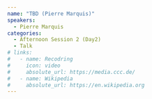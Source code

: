 ```yaml
---
name: "TBD (Pierre Marquis)"
speakers:
  - Pierre Marquis
categories:
  - Afternoon Session 2 (Day2)
  - Talk
# links:
#   - name: Recodring
#     icon: video
#     absolute_url: https://media.ccc.de/
#   - name: Wikipedia
#     absolute_url: https://en.wikipedia.org
---
```

